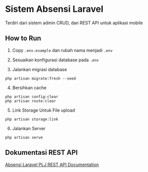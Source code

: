 # Sistem Absensi Laravel

Terdiri dari sistem admin CRUD, dan REST API untuk aplikasi mobile

## How to Run

1. Copy `.env.example` dan rubah nama menjadi `.env`

2. Sesuaikan konfigurasi database pada `.env`

3. Jalankan migrasi database

```
php artisan migrate:fresh --seed
```

4. Bersihkan cache

```
php artisan config:clear
php artisan route:clear
```

5. Link Storage Untuk File upload

```
php artisan storage:link
```

6. Jalankan Server

```
php artisan serve
```

## Dokumentasi REST API
[Absensi Laravel PLJ REST API Documentation](https://documenter.getpostman.com/view/10944704/2s8YmNQN82)
